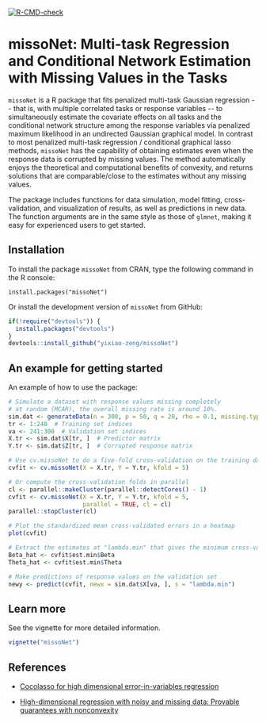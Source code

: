 <!-- badges: start -->
[![R-CMD-check](https://github.com/yixiao-zeng/missoNet/actions/workflows/R-CMD-check.yaml/badge.svg)](https://github.com/yixiao-zeng/missoNet/actions/workflows/R-CMD-check.yaml)
<!-- badges: end -->

# missoNet: Multi-task Regression and Conditional Network Estimation with Missing Values in the Tasks

`missoNet` is a R package that fits penalized multi-task Gaussian regression -- that is, with multiple 
correlated tasks or response variables -- to simultaneously estimate the covariate effects on all tasks 
and the conditional network structure among the response variables via penalized maximum likelihood in 
an undirected Gaussian graphical model. In contrast to most penalized multi-task regression / conditional 
graphical lasso methods, `missoNet` has the capability of obtaining estimates even when the response data 
is corrupted by missing values. The method automatically enjoys the theoretical and computational benefits 
of convexity, and returns solutions that are comparable/close to the estimates without any missing values.

The package includes functions for data simulation, model fitting, cross-validation, and visualization of 
results, as well as predictions in new data. The function arguments are in the same style as those of 
`glmnet`, making it easy for experienced users to get started.


## Installation

To install the package `missoNet` from CRAN, type the following command in the R console:

```{r}
install.packages("missoNet")
```

Or install the development version of `missoNet` from GitHub:

```r
if(!require("devtools")) {
  install.packages("devtools")
}
devtools::install_github("yixiao-zeng/missoNet")
```


## An example for getting started

An example of how to use the package:

```r
# Simulate a dataset with response values missing completely 
# at random (MCAR), the overall missing rate is around 10%.
sim.dat <- generateData(n = 300, p = 50, q = 20, rho = 0.1, missing.type = "MCAR")
tr <- 1:240  # Training set indices
va <- 241:300  # Validation set indices
X.tr <- sim.dat$X[tr, ]  # Predictor matrix
Y.tr <- sim.dat$Z[tr, ]  # Corrupted response matrix

# Use cv.missoNet to do a five-fold cross-validation on the training data
cvfit <- cv.missoNet(X = X.tr, Y = Y.tr, kfold = 5)

# Or compute the cross-validation folds in parallel
cl <- parallel::makeCluster(parallel::detectCores() - 1)
cvfit <- cv.missoNet(X = X.tr, Y = Y.tr, kfold = 5,
                     parallel = TRUE, cl = cl)
parallel::stopCluster(cl)

# Plot the standardized mean cross-validated errors in a heatmap
plot(cvfit)

# Extract the estimates at "lambda.min" that gives the minimum cross-validated error
Beta_hat <- cvfit$est.min$Beta
Theta_hat <- cvfit$est.min$Theta

# Make predictions of response values on the validation set
newy <- predict(cvfit, newx = sim.dat$X[va, ], s = "lambda.min")
```


## Learn more

See the vignette for more detailed information.

```r
vignette("missoNet")
```


## References

- [Cocolasso for high dimensional error-in-variables regression](https://arxiv.org/pdf/1510.07123.pdf)

- [High-dimensional regression with noisy and missing data: Provable guarantees with nonconvexity](https://arxiv.org/pdf/1109.3714.pdf)

